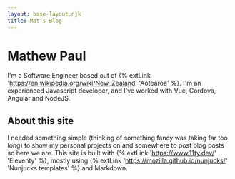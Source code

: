 ```yaml
---
layout: base-layout.njk
title: Mat's Blog
---
```


# Mathew Paul

I'm a Software Engineer based out of {% extLink 'https://en.wikipedia.org/wiki/New_Zealand' 'Aotearoa' %}. I'm an experienced Javascript developer, and I've worked with Vue, Cordova, Angular and NodeJS.

## About this site

I needed something simple (thinking of something fancy was taking far too long) to show my personal projects on and somewhere to post blog posts so here we are. This site is built with {% extLink 'https://www.11ty.dev/' 'Eleventy' %}, mostly using {% extLink 'https://mozilla.github.io/nunjucks/' 'Nunjucks templates' %} and Markdown.
